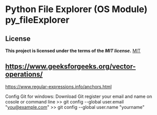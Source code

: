 
# Python File Explorer (OS Module) py_fileExplorer

## License
**This project is licensed under the terms of the ***MIT license***.**
[MIT](https://choosealicense.com/licenses/mit/)

## https://www.geeksforgeeks.org/vector-operations/

https://www.regular-expressions.info/anchors.html

Config Git for windows:
Download Git
register your email and name on cosole or command line
      >> git config --global user.email "you@example.com"
      >> git config --global user.name "yourname"
